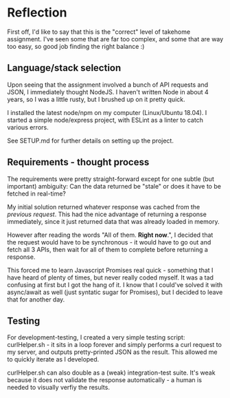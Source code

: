 # Reflection
First off, I'd like to say that this is the "correct" level of takehome assignment. I've seen some that are far too complex, and some that are way too easy, so good job finding the right balance :)

## Language/stack selection
Upon seeing that the assignment involved a bunch of API requests and JSON, I immediately thought NodeJS. I haven't written Node in about 4 years, so I was a little rusty, but I brushed up on it pretty quick.

I installed the latest node/npm on my computer (Linux/Ubuntu 18.04). I started a simple node/express project, with ESLint as a linter to catch various errors.

See SETUP.md for further details on setting up the project.

## Requirements - thought process
The requirements were pretty straight-forward except for one subtle (but important) ambiguity: Can the data returned be "stale" or does it have to be fetched in real-time?

My initial solution returned whatever response was cached from the *previous request*. This had the nice advantage of returning a response immediately, since it just returned data that was already loaded in memory.

However after reading the words "All of them. **Right now**.", I decided that the request would have to be synchronous - it would have to go out and fetch all 3 APIs, then wait for all of them to complete before returning a response.

This forced me to learn Javascript Promises real quick - something that I have heard of plenty of times, but never really coded myself. It was a tad confusing at first but I got the hang of it. I know that I could've solved it with async/await as well (just syntatic sugar for Promises), but I decided to leave that for another day.

## Testing
For development-testing, I created a very simple testing script: curlHelper.sh - it sits in a loop forever and simply performs a curl request to my server, and outputs pretty-printed JSON as the result. This allowed me to quickly iterate as I developed.

curlHelper.sh can also double as a (weak) integration-test suite. It's weak because it does not validate the response automatically - a human is needed to visually verfiy the results.